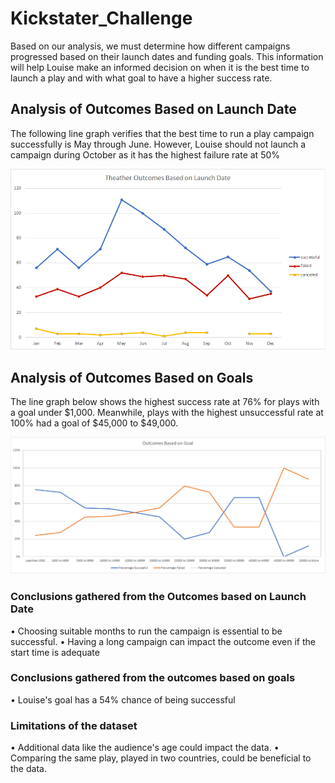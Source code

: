# Kickstater_Challenge

Based on our analysis, we must determine how different campaigns progressed based on their launch dates and funding goals. This information will help Louise make an informed decision on when it is the best time to launch a play and with what goal to have a higher success rate. 


## Analysis of Outcomes Based on Launch Date
The following line graph verifies that the best time to run a play campaign successfully is May through June. However, Louise should not launch a campaign during October as it has the highest failure rate at 50%

![image](https://github.com/Dibarra11/Kickstater_Challenge/blob/fc7fc9b4efabcd83e302f715836ad835021f9d89/Theather%20Outcomes%20Based%20on%20Launch%20Date.png)
## Analysis of Outcomes Based on Goals
The line graph below shows the highest success rate at 76% for plays with a goal under $1,000. Meanwhile, plays with the highest unsuccessful rate at 100% had a goal of $45,000 to $49,000. 

![Image](https://github.com/Dibarra11/Kickstater_Challenge/blob/35ffe25ce0eb039260a0e3afa02a6001b5c40c70/Outcomes%20Based%20on%20Goal.png)
### Conclusions gathered from the Outcomes based on Launch Date 

•	Choosing suitable months to run the campaign is essential to be successful.
•	Having a long campaign can impact the outcome even if the start time is adequate

### Conclusions gathered from the outcomes based on goals

•	Louise's goal has a 54% chance of being successful

### Limitations of the dataset

•	Additional data like the audience's age could impact the data.
•	Comparing the same play,  played in two countries, could be beneficial to the data. 
